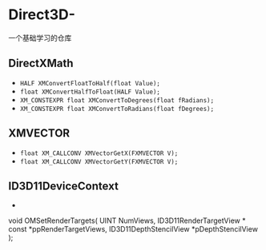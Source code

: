 # Direct3D-
一个基础学习的仓库

## DirectXMath
- `HALF XMConvertFloatToHalf(float Value);`
- `float XMConvertHalfToFloat(HALF Value);`
- `XM_CONSTEXPR float XMConvertToDegrees(float fRadians);`
- `XM_CONSTEXPR float XMConvertToRadians(float fDegrees);`

## XMVECTOR
- `float XM_CALLCONV XMVectorGetX(FXMVECTOR V);`
- `float XM_CALLCONV XMVectorGetY(FXMVECTOR V);`

## ID3D11DeviceContext
- ```
void OMSetRenderTargets(
  UINT                   NumViews,
  ID3D11RenderTargetView * const *ppRenderTargetViews,
  ID3D11DepthStencilView *pDepthStencilView
);
```
